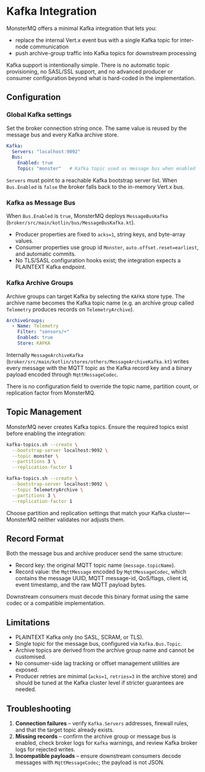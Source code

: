 # Kafka Integration

MonsterMQ offers a minimal Kafka integration that lets you:
- replace the internal Vert.x event bus with a single Kafka topic for inter-node communication
- push archive-group traffic into Kafka topics for downstream processing

Kafka support is intentionally simple. There is no automatic topic provisioning, no SASL/SSL support, and no advanced producer or consumer configuration beyond what is hard-coded in the implementation.

## Configuration

### Global Kafka settings

Set the broker connection string once. The same value is reused by the message bus and every Kafka archive store.

```yaml
Kafka:
  Servers: "localhost:9092"
  Bus:
    Enabled: true
    Topic: "monster"   # Kafka topic used as message bus when enabled
```

`Servers` must point to a reachable Kafka bootstrap server list. When `Bus.Enabled` is `false` the broker falls back to the in-memory Vert.x bus.

### Kafka as Message Bus

When `Bus.Enabled` is `true`, MonsterMQ deploys `MessageBusKafka` (`broker/src/main/kotlin/bus/MessageBusKafka.kt`).
- Producer properties are fixed to `acks=1`, string keys, and byte-array values.
- Consumer properties use group id `Monster`, `auto.offset.reset=earliest`, and automatic commits.
- No TLS/SASL configuration hooks exist; the integration expects a PLAINTEXT Kafka endpoint.

### Kafka Archive Groups

Archive groups can target Kafka by selecting the `KAFKA` store type. The archive name becomes the Kafka topic name (e.g. an archive group called `Telemetry` produces records on `TelemetryArchive`).

```yaml
ArchiveGroups:
  - Name: Telemetry
    Filter: "sensors/+"
    Enabled: true
    Store: KAFKA
```

Internally `MessageArchiveKafka` (`broker/src/main/kotlin/stores/others/MessageArchiveKafka.kt`) writes every message with the MQTT topic as the Kafka record key and a binary payload encoded through `MqttMessageCodec`.

There is no configuration field to override the topic name, partition count, or replication factor from MonsterMQ.

## Topic Management

MonsterMQ never creates Kafka topics. Ensure the required topics exist before enabling the integration:

```bash
kafka-topics.sh --create \
  --bootstrap-server localhost:9092 \
  --topic monster \
  --partitions 3 \
  --replication-factor 1

kafka-topics.sh --create \
  --bootstrap-server localhost:9092 \
  --topic TelemetryArchive \
  --partitions 3 \
  --replication-factor 1
```

Choose partition and replication settings that match your Kafka cluster—MonsterMQ neither validates nor adjusts them.

## Record Format

Both the message bus and archive producer send the same structure:
- Record key: the original MQTT topic name (`message.topicName`).
- Record value: the `MqttMessage` encoded by `MqttMessageCodec`, which contains the message UUID, MQTT message-id, QoS/flags, client id, event timestamp, and the raw MQTT payload bytes.

Downstream consumers must decode this binary format using the same codec or a compatible implementation.

## Limitations

- PLAINTEXT Kafka only (no SASL, SCRAM, or TLS).
- Single topic for the message bus, configured via `Kafka.Bus.Topic`.
- Archive topics are derived from the archive group name and cannot be customised.
- No consumer-side lag tracking or offset management utilities are exposed.
- Producer retries are minimal (`acks=1`, `retries=3` in the archive store) and should be tuned at the Kafka cluster level if stricter guarantees are needed.

## Troubleshooting

1. **Connection failures** – verify `Kafka.Servers` addresses, firewall rules, and that the target topic already exists.
2. **Missing records** – confirm the archive group or message bus is enabled, check broker logs for `Kafka` warnings, and review Kafka broker logs for rejected writes.
3. **Incompatible payloads** – ensure downstream consumers decode messages with `MqttMessageCodec`; the payload is not JSON.
